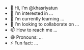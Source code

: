 - 👋 Hi, I’m @khasriyatun
- 👀 I’m interested in ...
- 🌱 I’m currently learning ...
- 💞️ I’m looking to collaborate on ...
- 📫 How to reach me ...
- 😄 Pronouns: ...
- ⚡ Fun fact: ...

<!---
khasriyatun/khasriyatun is a ✨ special ✨ repository because its `README.md` (this file) appears on your GitHub profile.
You can click the Preview link to take a look at your changes.
--->
